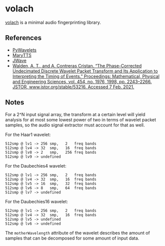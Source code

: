 # volach

[volach](https://en.wikipedia.org/wiki/Valac) is a minimal audio fingerprinting library.

## References

- [PyWavelets](https://github.com/PyWavelets/pywt)
- [MaryTTS](https://github.com/marytts/marytts)
- [JWave](https://github.com/graetz23/JWave)
- [Walden, A. T., and A. Contreras Cristan. “The Phase-Corrected Undecimated Discrete Wavelet Packet Transform and Its Application to Interpreting the Timing of Events.” Proceedings: Mathematical, Physical and Engineering Sciences, vol. 454, no. 1976, 1998, pp. 2243–2266. JSTOR, www.jstor.org/stable/53216. Accessed 7 Feb. 2021.](https://www.jstor.org/stable/53216?seq=1)

## Notes

For a 2^N input signal array, the transform at a certain level will yield analysis for at most
some lowest power of two in terms of wavelet packet samples, so the audio signal extractor must
account for that as well.

For the Haar1 wavelet:
```
512smp @ lv1 -> 256 smp,   2   freq bands
512smp @ lv4 -> 32  smp,   16  freq bands
512smp @ lv8 -> 2   smp,   256 freq bands
512smp @ lv9 -> undefined
```

For the Daubechies4 wavelet:
```
512smp @ lv1 -> 256 smp,   2   freq bands
512smp @ lv4 -> 32  smp,   16  freq bands
512smp @ lv5 -> 16  smp,   32  freq bands
512smp @ lv6 -> 8   smp,   64  freq bands
512smp @ lv7 -> undefined
```

For the Daubechies16 wavelet:
```
512smp @ lv1 -> 256 smp,   2   freq bands
512smp @ lv4 -> 32  smp,   16  freq bands
512smp @ lv5 -> undefined
512smp @ lv6 -> undefined
```

The `motherWavelength` attribute of the wavelet describes the amount of samples
that can be decomposed for some amount of input data.
